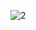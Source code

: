 
![2](https://github.com/lanhao0807/lanhao0807/assets/94854491/9f6fa294-198e-4d90-8d48-818b735e5a51)


<!--
**lanhao0807/lanhao0807** is a ✨ _special_ ✨ repository because its `README.md` (this file) appears on your GitHub profile.

Here are some ideas to get you started:

- 🔭 I’m currently working on ...
- 🌱 I’m currently learning ...
- 👯 I’m looking to collaborate on ...
- 🤔 I’m looking for help with ...
- 💬 Ask me about ...
- 📫 How to reach me: ...
- 😄 Pronouns: ...
- ⚡ Fun fact: ...
-->
